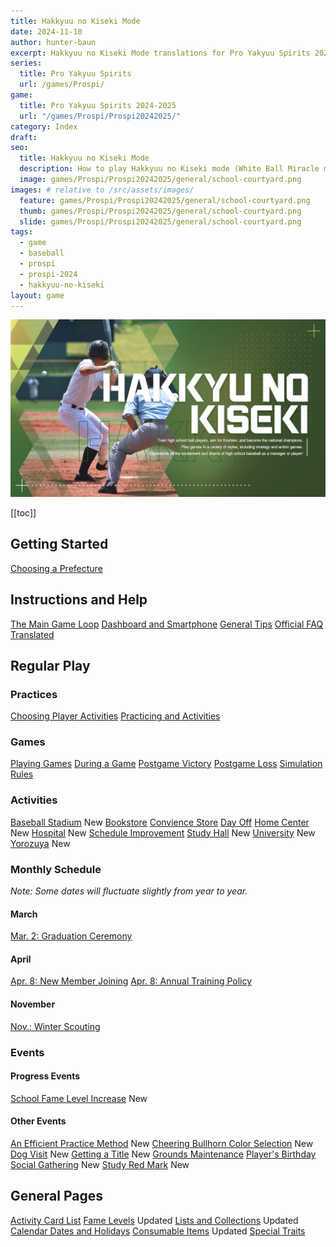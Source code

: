 ```yaml
---
title: Hakkyuu no Kiseki Mode
date: 2024-11-10
author: hunter-baun
excerpt: Hakkyuu no Kiseki Mode translations for Pro Yakyuu Spirits 2024-2025
series:
  title: Pro Yakyuu Spirits
  url: /games/Prospi/
game: 
  title: Pro Yakyuu Spirits 2024-2025
  url: "/games/Prospi/Prospi20242025/"
category: Index
draft: 
seo:
  title: Hakkyuu no Kiseki Mode
  description: How to play Hakkyuu no Kiseki mode (White Ball Miracle mode) in Prospi 2024-2025
  image: games/Prospi/Prospi20242025/general/school-courtyard.png
images: # relative to /src/assets/images/
  feature: games/Prospi/Prospi20242025/general/school-courtyard.png
  thumb: games/Prospi/Prospi20242025/general/school-courtyard.png
  slide: games/Prospi/Prospi20242025/general/school-courtyard.png
tags:
  - game
  - baseball
  - prospi
  - prospi-2024
  - hakkyuu-no-kiseki
layout: game
---
```

![Hakkyuu no Kiseki title card](/assets/images/games/Prospi/Prospi20242025/HakkyuNoKiseki/hakkyuu-no-kiseki-title-card.png)

[[toc]]
<article class="prose max-w-xl lg:max-w-4xl lg:prose-lg">

## Getting Started
[Choosing a Prefecture](<./Start/Choosing-a-Prefecture>)

## Instructions and Help
[The Main Game Loop](./General/Main-Game-Loop)
[Dashboard and Smartphone](./General/Dashboard-Smartphone)
[General Tips](<./General>)
[Official FAQ Translated](./General/FAQ)

## Regular Play

### Practices
[Choosing Player Activities](./General/Player-Activities)
[Practicing and Activities](./General/Practicing)

### Games
[Playing Games](Gameplay/Playing-Games)
[During a Game](./Gameplay/During-a-Game)
[Postgame Victory](./Gameplay/Postgame)
[Postgame Loss](./Gameplay/Losing-a-Game)
[Simulation Rules](Gameplay/Sim-Rules)

### Activities
[Baseball Stadium](./Activities/Stadium) <span class="badge badge-primary">New</span>
[Bookstore](./Activities/Bookstore)
[Convience Store](./Activities/Konbini)
[Day Off](./Activities/Day-Off)
[Home Center](./Activities/Home-Center) <span class="badge badge-primary">New</span>
[Hospital](./Activities/Hospital) <span class="badge badge-primary">New</span>
[Schedule Improvement](./Activities/Schedule-Improvement)
[Study Hall](./Activities/Study-Hall) <span class="badge badge-primary">New</span>
[University](./Activities/University) <span class="badge badge-primary">New</span>
[Yorozuya](./Activities/Yorozuya) <span class="badge badge-primary">New</span>

### Monthly Schedule
*Note: Some dates will fluctuate slightly from year to year.*

#### March

[Mar. 2: Graduation Ceremony](./Monthly/March/Graduation-Ceremony/)

#### April
[Apr. 8: New Member Joining](./Monthly/April/New-Member-Joining)
[Apr. 8: Annual Training Policy](./Monthly/April/Annual-Training-Policy)

#### November
[Nov.: Winter Scouting](./Monthly/November/Winter-Scouting)

### Events

#### Progress Events
[School Fame Level Increase](./Events/School-Fame-Increase) <span class="badge badge-primary">New</span>

#### Other Events
[An Efficient Practice Method](./Events/Efficient-Practice-Method) <span class="badge badge-primary">New</span>
[Cheering Bullhorn Color Selection](./Events/Bullhorn-Color-Selection) <span class="badge badge-primary">New</span>
[Dog Visit](./Events/Dog-Visit) <span class="badge badge-primary">New</span>
[Getting a Title](./Events/Getting-a-Title) <span class="badge badge-primary">New</span>
[Grounds Maintenance](Events/Grounds-Maintenance)
[Player's Birthday](./Events/Player-Birthday)
[Social Gathering](./Events/Social-Gathering) <span class="badge badge-primary">New</span>
[Study Red Mark](./Events/Study-Red-Mark) <span class="badge badge-primary">New</span>

## General Pages
[Activity Card List](./General/Practice-Activity-Cards)
[Fame Levels](./General/Fame-Levels) <span class="badge badge-primary">Updated</span>
[Lists and Collections](./General/Lists) <span class="badge badge-primary">Updated</span>
[Calendar Dates and Holidays](./General/Holidays-Key-Dates)
[Consumable Items](./General/Items) <span class="badge badge-primary">Updated</span>
[Special Traits](./General/Manager-Training-Skills)

</article>